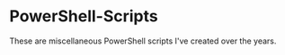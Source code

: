 PowerShell-Scripts
==================

These are miscellaneous PowerShell scripts I've created over the years.
